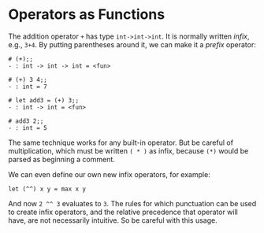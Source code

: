 # Operators as Functions

The addition operator `+` has type `int->int->int`. It is normally
written *infix*, e.g., `3+4`. By putting parentheses around it, we can
make it a *prefix* operator: 

```
# (+);;
- : int -> int -> int = <fun>

# (+) 3 4;;
- : int = 7

# let add3 = (+) 3;;
- : int -> int = <fun>

# add3 2;;
- : int = 5
```

The same technique works for any built-in operator. But be careful of
multiplication, which must be written `( * )` as infix, because `(*)`
would be parsed as beginning a comment.

We can even define our own new infix operators, for example:

```
let (^^) x y = max x y
```

And now `2 ^^ 3` evaluates to `3`.  The rules for which punctuation can
be used to create infix operators, and the relative precedence that
operator will have, are not necessarily intuitive.  So be careful with
this usage.